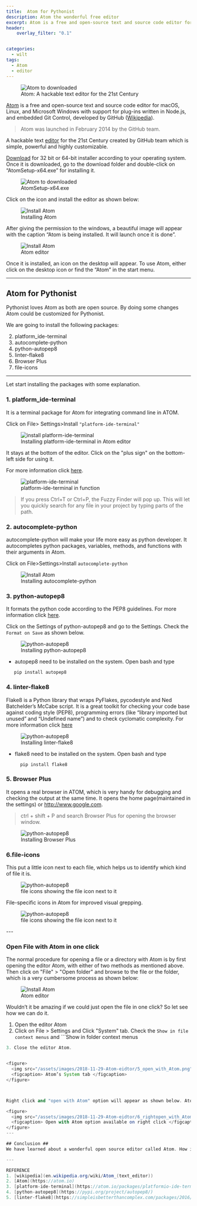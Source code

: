 ```yaml
---
title:  Atom for Pythonist  
description: Atom the wonderful free editor
excerpt: Atom is a free and open-source text and source code editor for macOS, Linux, and Microsoft Windows with support for plug-ins written in Node.js, and embedded Git Control, developed by GitHub.
header:
    overlay_filter: "0.1"


categories:
  - wilt
tags:
  - Atom
  - editor
---
```



<figure>
  <img src="/assets/images/2018-11-29-Atom-eidtor/0_Atom.png" alt="Atom to downloaded">
  <figcaption> Atom: A hackable text editor for the 21st Century </figcaption>
</figure>


[Atom](https://atom.io) is a free and open-source text and source code editor for macOS, Linux, and Microsoft Windows with support for plug-ins written in Node.js, and embedded Git Control, developed by GitHub ([Wikipedia](en.wikipedia.org/wiki/Atom_(text_editor))).

>Atom was launched in February 2014 by the GitHub team.

A hackable text [editor](https://atom.io) for the 21st Century created by GitHub team which is simple, powerful and highly customizable.


[Download](https://atom.io) for 32 bit or 64-bit installer according to your operating system. Once it is downloaded, go to the download folder and double-click on “AtomSetup-x64.exe” for installing it.
<figure>
  <img src="/assets/images/2018-11-29-Atom-eidtor/1_1_download_Atom.png" alt="Atom to downloaded">
  <figcaption> AtomSetup-x64.exe </figcaption>
</figure>

Click on the icon and install the editor as shown below:
<figure>
  <img src="/assets/images/2018-11-29-Atom-eidtor/2_Installation_Atom.png" alt="Install Atom">
  <figcaption> Installing Atom </figcaption>
</figure>

After giving the permission to the windows, a beautiful image will appear with the caption “Atom is being installed. It will launch once it is done”.
<figure>
  <img src="/assets/images/2018-11-29-Atom-eidtor/3_installing_step_Atom.png" alt="Install Atom">
  <figcaption> Atom editor </figcaption>
</figure>

Once it is installed, an icon on the desktop will appear. To use Atom, either click on the desktop icon or find the “Atom” in the start menu.  

---


## Atom for Pythonist ##

Pythonist loves Atom as both are open source. By doing some changes Atom could be customized for Pythonist.

We are going to install the following packages:

2. platform_ide-terminal
3. autocomplete-python
4. python-autopep8
5. linter-flake8
6. Browser Plus
7. file-icons

---

Let start installing the packages with some explanation.



### 1. platform_ide-terminal ###

It is a terminal package for Atom for integrating command line in ATOM.

Click on File> Settings>Install ``` "platform-ide-terminal"  ```

<figure>
  <img src="/assets/images/2018-11-29-Atom-eidtor/9_platform-ide-terminal.png" alt="install platform-ide-terminal">
  <figcaption> Installing platform-ide-terminal in Atom editor </figcaption>
</figure>


It stays at the bottom of the editor. Click on the "plus sign" on the bottom-left side for using it.

For more information click [here](https://atom.io/packages/platformio-ide-terminal).

<figure>
  <img src="/assets/images/2018-11-29-Atom-eidtor/10_platform-ide-terminal_final.png" alt="platform-ide-terminal">
  <figcaption> platform-ide-terminal in function </figcaption>
</figure>




> If you press Ctrl+T or Ctrl+P, the Fuzzy Finder will pop up. This will let you quickly search for any file in your project by typing parts of the path.


### 2. autocomplete-python ###

autocomplete-python will make your life more easy as python developer. It autocompletes python packages, variables, methods, and functions with their arguments in Atom.


Click on File>Settings>Install ```autocomplete-python```

<figure>
  <img src="/assets/images/2018-11-29-Atom-eidtor/11_autocomplete_python.png" alt="Install Atom">
  <figcaption> Installing autocomplete-python </figcaption>
</figure>


### 3. python-autopep8 ###

  It formats the python code according to the PEP8 guidelines. For more information click [here]( https://pypi.org/project/autopep8/).


  Click on the Settings of python-autopep8 and go to the Settings. Check the ```Format on Save``` as shown below.

  <figure>
    <img src="/assets/images/2018-11-29-Atom-eidtor/13_python-autopep8.png" alt="python-autopep8">
    <figcaption> Installing python-autopep8 </figcaption>
  </figure>

  * autopep8 need to be installed on the system. Open bash and type

  ```
     pip install autopep8
  ```

### 4. linter-flake8 ###


Flake8 is a Python library that wraps PyFlakes, pycodestyle and Ned Batchelder’s McCabe script. It is a great toolkit for checking your code base against coding style (PEP8), programming errors (like “library imported but unused” and “Undefined name”) and to check cyclomatic complexity. For more information click [here](https://simpleisbetterthancomplex.com/packages/2016/08/05/flake8.html)

<figure>
  <img src="/assets/images/2018-11-29-Atom-eidtor/14_linter-flake8.png" alt="python-autopep8">
  <figcaption> Installing linter-flake8 </figcaption>
</figure>

* flake8 need to be installed on the system. Open bash and type

    ```
      pip install flake8
    ```



### 5. Browser Plus ###

It opens a real browser in ATOM, which is very handy for debugging and checking the output at the same time. It opens the home page(maintained in the settings) or http://www.google.com.

  >   ctrl + shift + P and search Browser Plus for opening the browser window.

  <figure>
    <img src="/assets/images/2018-11-29-Atom-eidtor/15_broswer_plus.png" alt="python-autopep8">
    <figcaption>Installing Browser Plus </figcaption>
  </figure>


### 6.file-icons ###

  This put a little icon next to each file, which helps us to identify which kind of file it is.

  <figure>
    <img src="/assets/images/2018-11-29-Atom-eidtor/16_file_icons.png" alt="python-autopep8">
    <figcaption>file icons showing the file icon next to it </figcaption>
  </figure>

 File-specific icons in Atom for improved visual grepping.
  <figure>
    <img src="/assets/images/2018-11-29-Atom-eidtor/17_file_icons.png" alt="python-autopep8">
    <figcaption>file icons showing the file icon next to it </figcaption>
  </figure>
---

### Open File with Atom in one click ###

The normal procedure for opening a file or a directory with Atom is by first opening the editor Atom, with either of two methods as mentioned above. Then click on "File" > "Open folder" and browse to the file or the folder, which is a very cumbersome process as shown below:

<figure>
  <img src="/assets/images/2018-11-29-Atom-eidtor/4_open_folder.png" alt="Install Atom">
  <figcaption> Atom editor </figcaption>
</figure>

Wouldn’t it be amazing if we could just open the file in one click? So let see how we can do it.

1. Open the editor Atom
2. Click on File > Settings and Click "System" tab. Check the ```Show in file context menus``` and ```Show in folder context menus
``` as shown below:
3. Close the editor Atom.


<figure>
  <img src="/assets/images/2018-11-29-Atom-eidtor/5_open_with_Atom.png" alt="Install Atom">
  <figcaption> Atom’s System tab </figcaption>
</figure>



Right click and "open with Atom" option will appear as shown below. Atom is available with just a right click away.

<figure>
  <img src="/assets/images/2018-11-29-Atom-eidtor/6_rightopen_with_Atom.png" alt="Install Atom">
  <figcaption> Open with Atom option available on right click </figcaption>
</figure>
---

## Conclusion ##
We have learned about a wonderful open source editor called Atom. How it is being used by Pythonist and some tricks and tips about using it.

---

REFERENCE
1. [wikipedia](en.wikipedia.org/wiki/Atom_(text_editor))
2. [Atom](https://atom.io)
3. [platform-ide-terminal](https://atom.io/packages/platformio-ide-terminal)
4. [python-autopep8](https://pypi.org/project/autopep8/)
5. [linter-flake8](https://simpleisbetterthancomplex.com/packages/2016/08/05/flake8.html)
